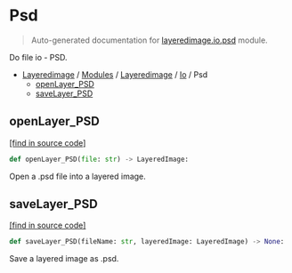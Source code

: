 # Psd

> Auto-generated documentation for [layeredimage.io.psd](../../../../layeredimage/io/psd.py) module.

Do file io - PSD.

- [Layeredimage](../../README.md#layeredimage-index) / [Modules](../../MODULES.md#layeredimage-modules) / [Layeredimage](../index.md#layeredimage) / [Io](index.md#io) / Psd
    - [openLayer_PSD](#openlayer_psd)
    - [saveLayer_PSD](#savelayer_psd)

## openLayer_PSD

[[find in source code]](../../../../layeredimage/io/psd.py#L14)

```python
def openLayer_PSD(file: str) -> LayeredImage:
```

Open a .psd file into a layered image.

## saveLayer_PSD

[[find in source code]](../../../../layeredimage/io/psd.py#L84)

```python
def saveLayer_PSD(fileName: str, layeredImage: LayeredImage) -> None:
```

Save a layered image as .psd.
